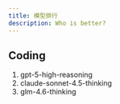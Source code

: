 ```yaml
---
title: 模型排行
description: Who is better?
---
```


## Coding

1. gpt-5-high-reasoning
2. claude-sonnet-4.5-thinking
3. glm-4.6-thinking
